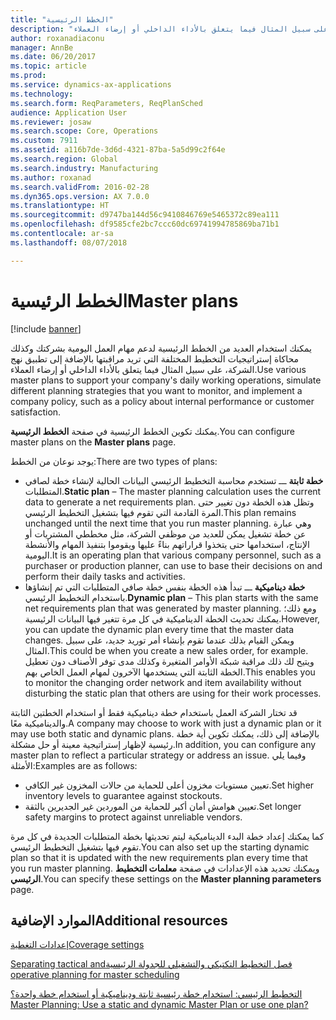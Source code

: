 ```yaml
---
title: "الخطط الرئيسية"
description: "يمكنك استخدام العديد من الخطط الرئيسية لدعم مهام العمل اليومية بشركتك وكذلك محاكاة إستراتيجيات التخطيط المختلفة التي تريد مراقبتها بالإضافة إلى تطبيق نهج الشركة، على سبيل المثال فيما يتعلق بالأداء الداخلي أو إرضاء العملاء."
author: roxanadiaconu
manager: AnnBe
ms.date: 06/20/2017
ms.topic: article
ms.prod: 
ms.service: dynamics-ax-applications
ms.technology: 
ms.search.form: ReqParameters, ReqPlanSched
audience: Application User
ms.reviewer: josaw
ms.search.scope: Core, Operations
ms.custom: 7911
ms.assetid: a116b7de-3d6d-4321-87ba-5a5d99c2f64e
ms.search.region: Global
ms.search.industry: Manufacturing
ms.author: roxanad
ms.search.validFrom: 2016-02-28
ms.dyn365.ops.version: AX 7.0.0
ms.translationtype: HT
ms.sourcegitcommit: d9747ba144d56c9410846769e5465372c89ea111
ms.openlocfilehash: df9585cfe2bc7ccc60dc69741994785869ba71b1
ms.contentlocale: ar-sa
ms.lasthandoff: 08/07/2018

---
```


# <a name="master-plans"></a><span data-ttu-id="7c2ed-103">الخطط الرئيسية</span><span class="sxs-lookup"><span data-stu-id="7c2ed-103">Master plans</span></span>

[!include [banner](../includes/banner.md)]

<span data-ttu-id="7c2ed-104">يمكنك استخدام العديد من الخطط الرئيسية لدعم مهام العمل اليومية بشركتك وكذلك محاكاة إستراتيجيات التخطيط المختلفة التي تريد مراقبتها بالإضافة إلى تطبيق نهج الشركة، على سبيل المثال فيما يتعلق بالأداء الداخلي أو إرضاء العملاء.</span><span class="sxs-lookup"><span data-stu-id="7c2ed-104">Use various master plans to support your company's daily working operations, simulate different planning strategies that you want to monitor, and implement a company policy, such as a policy about internal performance or customer satisfaction.</span></span> 

<span data-ttu-id="7c2ed-105">يمكنك تكوين الخطط الرئيسية في صفحة **الخطط الرئيسية**.</span><span class="sxs-lookup"><span data-stu-id="7c2ed-105">You can configure master plans on the **Master plans** page.</span></span>

<span data-ttu-id="7c2ed-106">يوجد نوعان من الخطط:</span><span class="sxs-lookup"><span data-stu-id="7c2ed-106">There are two types of plans:</span></span>
-   <span data-ttu-id="7c2ed-107">**خطة ثابتة** ـــ تستخدم محاسبة التخطيط الرئيسي البيانات الحالية لإنشاء خطة لصافي المتطلبات.</span><span class="sxs-lookup"><span data-stu-id="7c2ed-107">**Static plan** – The master planning calculation uses the current data to generate a net requirements plan.</span></span> <span data-ttu-id="7c2ed-108">وتظل هذه الخطة دون تغيير حتى المرة القادمة التي تقوم فيها بتشغيل التخطيط الرئيسي.</span><span class="sxs-lookup"><span data-stu-id="7c2ed-108">This plan remains unchanged until the next time that you run master planning.</span></span> <span data-ttu-id="7c2ed-109">وهي عبارة عن خطة تشغيل يمكن للعديد من موظفي الشركة، مثل مخططي المشتريات أو الإنتاج، استخدامها حتى يتخذوا قراراتهم بناءً عليها ويقوموا بتنفيذ المهام والأنشطة اليومية.</span><span class="sxs-lookup"><span data-stu-id="7c2ed-109">It is an operating plan that various company personnel, such as a purchaser or production planner, can use to base their decisions on and perform their daily tasks and activities.</span></span>
-   <span data-ttu-id="7c2ed-110">**خطة ديناميكية** ـــ تبدأ هذه الخطة بنفس خطة صافي المتطلبات التي تم إنشاؤها باستخدام التخطيط الرئيسي.</span><span class="sxs-lookup"><span data-stu-id="7c2ed-110">**Dynamic plan** – This plan starts with the same net requirements plan that was generated by master planning.</span></span> <span data-ttu-id="7c2ed-111">ومع ذلك؛ يمكنك تحديث الخطة الديناميكية في كل مرة تتغير فيها البيانات الرئيسية.</span><span class="sxs-lookup"><span data-stu-id="7c2ed-111">However, you can update the dynamic plan every time that the master data changes.</span></span> <span data-ttu-id="7c2ed-112">ويمكن القيام بذلك عندما تقوم بإنشاء أمر توريد جديد، على سبيل المثال.</span><span class="sxs-lookup"><span data-stu-id="7c2ed-112">This could be when you create a new sales order, for example.</span></span> <span data-ttu-id="7c2ed-113">ويتيح لك ذلك مراقبة شبكة الأوامر المتغيرة وكذلك مدى توفر الأصناف دون تعطيل الخطة الثابتة التي يستخدمها الآخرون لمهام العمل الخاص بهم.</span><span class="sxs-lookup"><span data-stu-id="7c2ed-113">This enables you to monitor the changing order network and item availability without disturbing the static plan that others are using for their work processes.</span></span>

<span data-ttu-id="7c2ed-114">قد تختار الشركة العمل باستخدام خطة ديناميكية فقط أو استخدام الخطتين الثابتة والديناميكية معًا.</span><span class="sxs-lookup"><span data-stu-id="7c2ed-114">A company may choose to work with just a dynamic plan or it may use both static and dynamic plans.</span></span> <span data-ttu-id="7c2ed-115">بالإضافة إلى ذلك، يمكنك تكوين أية خطة رئيسية لإظهار إستراتيجية معينة أو حل مشكلة.</span><span class="sxs-lookup"><span data-stu-id="7c2ed-115">In addition, you can configure any master plan to reflect a particular strategy or address an issue.</span></span> <span data-ttu-id="7c2ed-116">وفيما يلي الأمثلة:</span><span class="sxs-lookup"><span data-stu-id="7c2ed-116">Examples are as follows:</span></span>
-   <span data-ttu-id="7c2ed-117">تعيين مستويات مخزون أعلى للحماية من حالات المخزون غير الكافي.</span><span class="sxs-lookup"><span data-stu-id="7c2ed-117">Set higher inventory levels to guarantee against stockouts.</span></span>
-   <span data-ttu-id="7c2ed-118">تعيين هوامش أمان أكبر للحماية من الموردين غير الجديرين بالثقة.</span><span class="sxs-lookup"><span data-stu-id="7c2ed-118">Set longer safety margins to protect against unreliable vendors.</span></span>

<span data-ttu-id="7c2ed-119">كما يمكنك إعداد خطة البدء الديناميكية ليتم تحديثها بخطة المتطلبات الجديدة في كل مرة تقوم فيها بتشغيل التخطيط الرئيسي.</span><span class="sxs-lookup"><span data-stu-id="7c2ed-119">You can also set up the starting dynamic plan so that it is updated with the new requirements plan every time that you run master planning.</span></span> <span data-ttu-id="7c2ed-120">ويمكنك تحديد هذه الإعدادات في صفحة **معلمات التخطيط الرئيسي**.</span><span class="sxs-lookup"><span data-stu-id="7c2ed-120">You can specify these settings on the **Master planning parameters** page.</span></span>



<a name="additional-resources"></a><span data-ttu-id="7c2ed-121">الموارد الإضافية</span><span class="sxs-lookup"><span data-stu-id="7c2ed-121">Additional resources</span></span>
--------

[<span data-ttu-id="7c2ed-122">إعدادات التغطية</span><span class="sxs-lookup"><span data-stu-id="7c2ed-122">Coverage settings</span></span>](coverage-settings.md)

[<span data-ttu-id="7c2ed-123">‬‏‫فصل التخطيط التكتيكي والتشغيلي للجدولة الرئيسية</span><span class="sxs-lookup"><span data-stu-id="7c2ed-123">Separating tactical and operative planning for master scheduling</span></span>](http://blogs.msdn.com/b/axmfg/archive/2012/10/12/separating-tactical-and-operative-planning-for-master-scheduling.aspx)

[<span data-ttu-id="7c2ed-124">التخطيط الرئيسي: استخدام خطة رئيسية ثابتة وديناميكية أو استخدام خطة واحدة؟</span><span class="sxs-lookup"><span data-stu-id="7c2ed-124">Master Planning: Use a static and dynamic Master Plan or use one plan?</span></span>](https://community.dynamics.com/ax/b/msdynaxlessonslearned/archive/2014/01/16/master-planning-use-a-static-and-dynamic-master-plan-or-use-one-plan)




